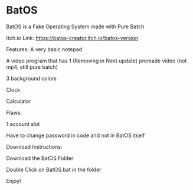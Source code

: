 # BatOS

BatOS is a Fake Operating System made with Pure Batch

Itch.io Link: https://batos-creator.itch.io/batos-version


Features:
A very basic notepad

A video program that has 1 (Removing in Next update) premade video (not mp4, still pure batch) 

3 background colors

Clock 

Calculator


Flaws:

1 account slot

Have to change password in code and not in BatOS itself


Download Instructions:

Download the BatOS Folder

Double Click on BatOS.bat in the folder

Enjoy!
